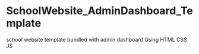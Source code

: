 # SchoolWebsite_AdminDashboard_Template
 school website template bundled with admin dashboard Using HTML CSS JS
